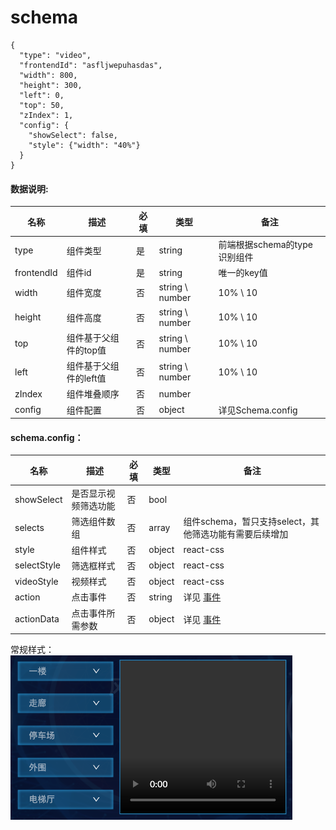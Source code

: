 # schema
```
{
  "type": "video",
  "frontendId": "asfljwepuhasdas",
  "width": 800,
  "height": 300,
  "left": 0,
  "top": 50,
  "zIndex": 1,
  "config": {
    "showSelect": false,
    "style": {"width": "40%"}
  }
}
```

#### 数据说明:
| 名称 | 描述 | 必填 | 类型 | 备注 |
|--|--|--|--|--|
| type | 组件类型 | 是 | string | 前端根据schema的type识别组件 |
| frontendId | 组件id | 是 | string | 唯一的key值 |
| width | 组件宽度 | 否 | string \ number | 10% \ 10 |
| height | 组件高度 | 否 | string \ number | 10% \ 10 |
| top | 组件基于父组件的top值 | 否 | string \ number | 10% \ 10 |
| left | 组件基于父组件的left值 | 否 | string \ number | 10% \ 10 |
| zIndex | 组件堆叠顺序 | 否 | number |  |
| config | 组件配置 | 否 | object | 详见Schema.config |

#### schema.config：

| 名称 | 描述 | 必填 | 类型 |备注 |
|--|--|--|--|--|
| showSelect | 是否显示视频筛选功能 | 否 | bool |  |
| selects | 筛选组件数组 | 否 | array | 组件schema，暂只支持select，其他筛选功能有需要后续增加|
| style | 组件样式 | 否 | object | react-css |
| selectStyle | 筛选框样式 | 否 | object | react-css |
| videoStyle | 视频样式 | 否 | object | react-css |
| action | 点击事件 | 否 | string | 详见 [事件](/事件) |
| actionData | 点击事件所需参数 | 否 | object | 详见 [事件](/事件) |

常规样式：
![image.png](/.attachments/image-ec5ba2d7-0761-4c6c-9bb6-3288fa8ff9db.png)
